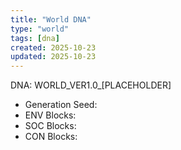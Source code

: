 ```yaml
---
title: "World DNA"
type: "world"
tags: [dna]
created: 2025-10-23
updated: 2025-10-23
---
```

DNA: WORLD_VER1.0_[PLACEHOLDER]

- Generation Seed:
- ENV Blocks:
- SOC Blocks:
- CON Blocks:
